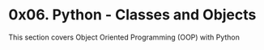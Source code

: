 # 0x06. Python - Classes and Objects

This section covers Object Oriented Programming (OOP) with Python
